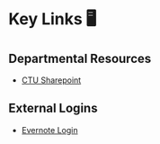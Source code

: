 # Key Links 🖥️

## Departmental Resources
* <a href="http://secureconnect.viha.ca/depts/ctu/SitePages/Home.aspx">CTU Sharepoint</a>

## External Logins
* <a href="https://www.evernote.com/Login.action">Evernote Login</a>

<!--
**joannebarnes/joannebarnes** is a ✨ _special_ ✨ repository because its `README.md` (this file) appears on your GitHub profile.

Here are some ideas to get you started:

- 🔭 I’m currently working on ...
- 🌱 I’m currently learning ...
- 👯 I’m looking to collaborate on ...
- 🤔 I’m looking for help with ...
- 💬 Ask me about ...
- 📫 How to reach me: ...
- 😄 Pronouns: ...
- ⚡ Fun fact: ...
-->
